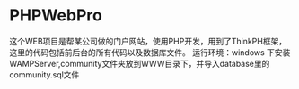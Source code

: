 # PHPWebPro
这个WEB项目是帮某公司做的门户网站，使用PHP开发，用到了ThinkPH框架，这里的代码包括前后台的所有代码以及数据库文件。
运行环境：windows 下安装WAMPServer,community文件夹放到WWW目录下，并导入database里的community.sql文件
